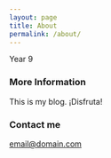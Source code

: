 ```yaml
---
layout: page
title: About
permalink: /about/
---
```


Year 9

### More Information

This is my blog. ¡Disfruta!

### Contact me

[email@domain.com](mailto:email@domain.com)
